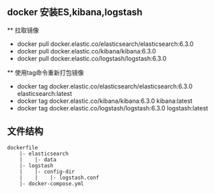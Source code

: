 ## docker 安装ES,kibana,logstash
** 拉取镜像
* docker pull docker.elastic.co/elasticsearch/elasticsearch:6.3.0
* docker pull docker.elastic.co/kibana/kibana:6.3.0
* docker pull docker.elastic.co/logstash/logstash:6.3.0

** 使用tag命令重新打包镜像
* docker tag docker.elastic.co/elasticsearch/elasticsearch:6.3.0 elasticsearch:latest
* docker tag docker.elastic.co/kibana/kibana:6.3.0 kibana:latest
* docker tag docker.elastic.co/logstash/logstash:6.3.0 logstash:latest

## 文件结构
```
dockerfile
    |- elasticsearch
    |    |- data
    |- logstash
    |    |- config-dir
    |    |    |- logstash.conf
    |- docker-compose.yml
```